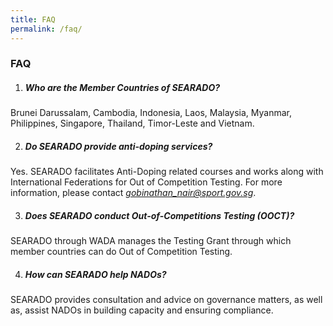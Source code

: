 ```yaml
---
title: FAQ
permalink: /faq/
---
```


### **FAQ**

1. ##### Who are the Member Countries of SEARADO? 
Brunei Darussalam, Cambodia, Indonesia, Laos, Malaysia, Myanmar, Philippines, Singapore, Thailand, Timor-Leste and Vietnam.


2. ##### Do SEARADO provide anti-doping services?
Yes. SEARADO facilitates Anti-Doping related courses and works along with International Federations for Out of Competition Testing. For more information, please contact *gobinathan_nair@sport.gov.sg*.


3. ##### Does SEARADO conduct Out-of-Competitions Testing (OOCT)?
SEARADO through WADA manages the Testing Grant through which member countries can do Out of Competition Testing.


4. ##### How can SEARADO help NADOs?
SEARADO provides consultation and advice on governance matters, as well as, assist NADOs in building capacity and ensuring compliance.
